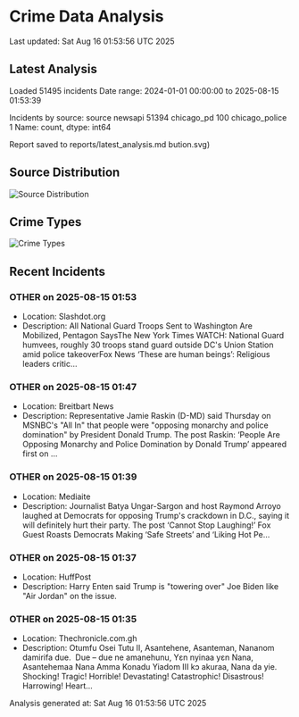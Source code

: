 # Crime Data Analysis
Last updated: Sat Aug 16 01:53:56 UTC 2025

## Latest Analysis

Loaded 51495 incidents
Date range: 2024-01-01 00:00:00 to 2025-08-15 01:53:39

Incidents by source:
source
newsapi           51394
chicago_pd          100
chicago_police        1
Name: count, dtype: int64

Report saved to reports/latest_analysis.md
bution.svg)

## Source Distribution
![Source Distribution](images/source_distribution.svg)

## Crime Types
![Crime Types](images/crime_types.svg)

## Recent Incidents

### OTHER on 2025-08-15 01:53
- Location: Slashdot.org
- Description: All National Guard Troops Sent to Washington Are Mobilized, Pentagon SaysThe New York Times WATCH: National Guard humvees, roughly 30 troops stand guard outside DC's Union Station amid police takeoverFox News ‘These are human beings’: Religious leaders critic…


### OTHER on 2025-08-15 01:47
- Location: Breitbart News
- Description: Representative Jamie Raskin (D-MD) said Thursday on MSNBC's "All In" that people were "opposing monarchy and police domination" by President Donald Trump.
The post Raskin: ‘People Are Opposing Monarchy and Police Domination by Donald Trump’ appeared first on …


### OTHER on 2025-08-15 01:39
- Location: Mediaite
- Description: Journalist Batya Ungar-Sargon and host Raymond Arroyo laughed at Democrats for opposing Trump's crackdown in D.C., saying it will definitely hurt their party.
The post ‘Cannot Stop Laughing!’ Fox Guest Roasts Democrats Making ‘Safe Streets’ and ‘Liking Hot Pe…


### OTHER on 2025-08-15 01:37
- Location: HuffPost
- Description: Harry Enten said Trump is "towering over" Joe Biden like "Air Jordan" on the issue.


### OTHER on 2025-08-15 01:35
- Location: Thechronicle.com.gh
- Description: Otumfu Osei Tutu II, Asantehene, Asanteman, Nananom damirifa due.  Due – due ne amanehunu, Yɛn nyinaa yɛn Nana, Asantehemaa Nana Amma Konadu Yiadom III kɔ akuraa, Nana da yie. Shocking! Tragic! Horrible! Devastating! Catastrophic! Disastrous! Harrowing! Heart…

Analysis generated at: Sat Aug 16 01:53:56 UTC 2025
